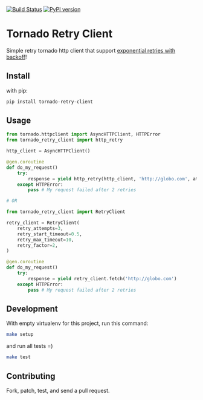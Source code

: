 [![Build Status](https://secure.travis-ci.org/wpjunior/tornado-retry-client.png)](http://travis-ci.org/wpjunior/tornado-retry-client)
[![PyPI version](https://badge.fury.io/py/tornado-retry-client.svg)](https://badge.fury.io/py/tornado-retry-client)

# Tornado Retry Client
Simple retry tornado http client that support [exponential retries with backoff](http://dthain.blogspot.com/2009/02/exponential-backoff-in-distributed.html)!

## Install

with pip:

```bash
pip install tornado-retry-client
```

## Usage
```python
from tornado.httpclient import AsyncHTTPClient, HTTPError
from tornado_retry_client import http_retry

http_client = AsyncHTTPClient()

@gen.coroutine
def do_my_request()
    try:
        response = yield http_retry(http_client, 'http://globo.com', attempts=2)
    except HTTPError:
        pass # My request failed after 2 retries

# OR

from tornado_retry_client import RetryClient

retry_client = RetryClient(
    retry_attempts=3,
    retry_start_timeout=0.5,
    retry_max_timeout=10,
    retry_factor=2,
)

@gen.coroutine
def do_my_request()
    try:
        response = yield retry_client.fetch('http://globo.com')
    except HTTPError:
        pass # My request failed after 2 retries
```

## Development

With empty virtualenv for this project, run this command:
```bash
make setup
```

and run all tests =)
```bash
make test
```

## Contributing
Fork, patch, test, and send a pull request.
